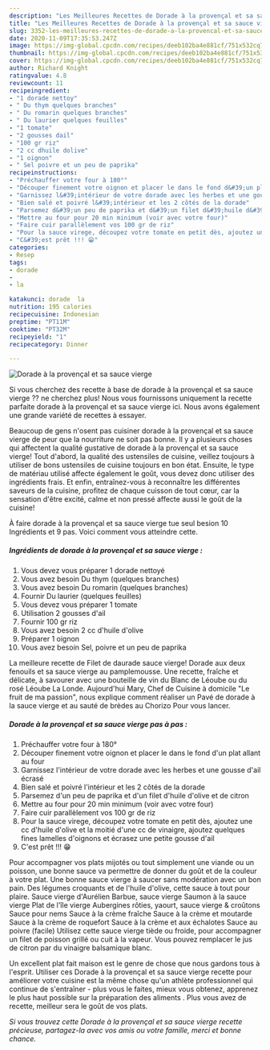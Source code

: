 ```yaml
---
description: "Les Meilleures Recettes de Dorade à la provençal et sa sauce vierge"
title: "Les Meilleures Recettes de Dorade à la provençal et sa sauce vierge"
slug: 3352-les-meilleures-recettes-de-dorade-a-la-provencal-et-sa-sauce-vierge
date: 2020-11-09T17:35:53.247Z
image: https://img-global.cpcdn.com/recipes/deeb102ba4e881cf/751x532cq70/dorade-a-la-provencal-et-sa-sauce-vierge-photo-principale-de-la-recette.jpg
thumbnail: https://img-global.cpcdn.com/recipes/deeb102ba4e881cf/751x532cq70/dorade-a-la-provencal-et-sa-sauce-vierge-photo-principale-de-la-recette.jpg
cover: https://img-global.cpcdn.com/recipes/deeb102ba4e881cf/751x532cq70/dorade-a-la-provencal-et-sa-sauce-vierge-photo-principale-de-la-recette.jpg
author: Richard Knight
ratingvalue: 4.8
reviewcount: 11
recipeingredient:
- "1 dorade nettoy"
- " Du thym quelques branches"
- " Du romarin quelques branches"
- " Du laurier quelques feuilles"
- "1 tomate"
- "2 gousses dail"
- "100 gr riz"
- "2 cc dhuile dolive"
- "1 oignon"
- " Sel poivre et un peu de paprika"
recipeinstructions:
- "Préchauffer votre four à 180°"
- "Découper finement votre oignon et placer le dans le fond d&#39;un plat allant au four"
- "Garnissez l&#39;intérieur de votre dorade avec les herbes et une gousse d&#39;ail écrasé"
- "Bien salé et poivré l&#39;intérieur et les 2 côtés de la dorade"
- "Parsemez d&#39;un peu de paprika et d&#39;un filet d&#39;huile d&#39;olive et de citron"
- "Mettre au four pour 20 min minimum (voir avec votre four)"
- "Faire cuir parallèlement vos 100 gr de riz"
- "Pour la sauce virege, découpez votre tomate en petit dès, ajoutez une cc d&#39;huile d&#39;olive et la moitié d&#39;une cc de vinaigre, ajoutez quelques fines lamelles d&#39;oignons et écrasez une petite gousse d&#39;ail"
- "C&#39;est prêt !!! 😁"
categories:
- Resep
tags:
- dorade
- 
- la

katakunci: dorade  la 
nutrition: 195 calories
recipecuisine: Indonesian
preptime: "PT11M"
cooktime: "PT32M"
recipeyield: "1"
recipecategory: Dinner

---
```



![Dorade à la provençal et sa sauce vierge](https://img-global.cpcdn.com/recipes/deeb102ba4e881cf/751x532cq70/dorade-a-la-provencal-et-sa-sauce-vierge-photo-principale-de-la-recette.jpg)

Si vous cherchez des recette à base de dorade à la provençal et sa sauce vierge ?? ne cherchez plus! Nous vous fournissons uniquement la recette parfaite dorade à la provençal et sa sauce vierge ici. Nous avons également une grande variété de recettes à essayer.

Beaucoup de gens n'osent pas cuisiner dorade à la provençal et sa sauce vierge de peur que la nourriture ne soit pas bonne. Il y a plusieurs choses qui affectent la qualité gustative de dorade à la provençal et sa sauce vierge! Tout d'abord, la qualité des ustensiles de cuisine, veillez toujours à utiliser de bons ustensiles de cuisine toujours en bon état. Ensuite, le type de matériau utilisé affecte également le goût, vous devez donc utiliser des ingrédients frais. Et enfin, entraînez-vous à reconnaître les différentes saveurs de la cuisine, profitez de chaque cuisson de tout cœur, car la sensation d'être excité, calme et non pressé affecte aussi le goût de la cuisine!

<!--inarticleads1-->

À faire dorade à la provençal et sa sauce vierge tue seul besion 10 Ingrédients et 9 pas. Voici comment vous atteindre cette.

##### Ingrédients de dorade à la provençal et sa sauce vierge :

1. Vous devez vous préparer 1 dorade nettoyé
1. Vous avez besoin  Du thym (quelques branches)
1. Vous avez besoin  Du romarin (quelques branches)
1. Fournir  Du laurier (quelques feuilles)
1. Vous devez vous préparer 1 tomate
1. Utilisation 2 gousses d&#39;ail
1. Fournir 100 gr riz
1. Vous avez besoin 2 cc d&#39;huile d&#39;olive
1. Préparer 1 oignon
1. Vous avez besoin  Sel, poivre et un peu de paprika


La meilleure recette de Filet de daurade sauce vierge! Dorade aux deux fenouils et sa sauce vierge au pamplemousse. Une recette, fraîche et délicate, à savourer avec une bouteille de vin du Blanc de Léoube ou du rosé Léoube La Londe. Aujourd&#39;hui Mary, Chef de Cuisine à domicile &#34;Le fruit de ma passion&#34;, nous explique comment réaliser un Pavé de dorade à la sauce vierge et au sauté de brèdes au Chorizo Pour vous lancer. 

<!--inarticleads2-->

##### Dorade à la provençal et sa sauce vierge pas à pas :

1. Préchauffer votre four à 180°
1. Découper finement votre oignon et placer le dans le fond d&#39;un plat allant au four
1. Garnissez l&#39;intérieur de votre dorade avec les herbes et une gousse d&#39;ail écrasé
1. Bien salé et poivré l&#39;intérieur et les 2 côtés de la dorade
1. Parsemez d&#39;un peu de paprika et d&#39;un filet d&#39;huile d&#39;olive et de citron
1. Mettre au four pour 20 min minimum (voir avec votre four)
1. Faire cuir parallèlement vos 100 gr de riz
1. Pour la sauce virege, découpez votre tomate en petit dès, ajoutez une cc d&#39;huile d&#39;olive et la moitié d&#39;une cc de vinaigre, ajoutez quelques fines lamelles d&#39;oignons et écrasez une petite gousse d&#39;ail
1. C&#39;est prêt !!! 😁


Pour accompagner vos plats mijotés ou tout simplement une viande ou un poisson, une bonne sauce va permettre de donner du goût et de la couleur à votre plat. Une bonne sauce vierge à saucer sans modération avec un bon pain. Des légumes croquants et de l&#39;huile d&#39;olive, cette sauce à tout pour plaire. Sauce vierge d&#39;Aurélien Barbue, sauce vierge Saumon à la sauce vierge Plat de l&#39;île vierge Aubergines rôties, yaourt, sauce vierge &amp; croûtons Sauce pour nems Sauce à la crème fraîche Sauce à la crème et moutarde Sauce à la crème de roquefort Sauce à la crème et aux échalotes Sauce au poivre (facile) Utilisez cette sauce vierge tiède ou froide, pour accompagner un filet de poisson grillé ou cuit à la vapeur. Vous pouvez remplacer le jus de citron par du vinaigre balsamique blanc. 

<!--inarticleads1-->

<p>
Un excellent plat fait maison est le genre de chose que nous gardons tous à l'esprit. Utiliser ces Dorade à la provençal et sa sauce vierge recette pour améliorer votre cuisine est la même chose qu'un athlète professionnel qui continue de s'entraîner - plus vous le faites, mieux vous obtenez, apprenez le plus haut possible sur la préparation des aliments . Plus vous avez de recette, meilleur sera le goût de vos plats.
</p>

<p>
<i>Si vous trouvez cette Dorade à la provençal et sa sauce vierge recette précieuse, partagez-la avec vos amis ou votre famille, merci et bonne chance.</i>
</p>
